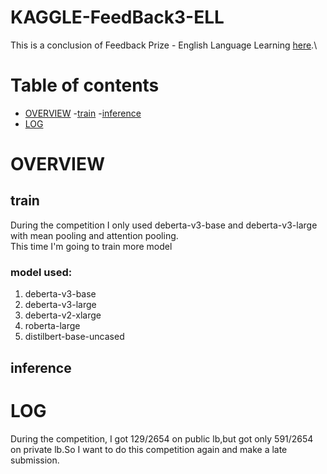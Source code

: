 # KAGGLE-FeedBack3-ELL
This is a conclusion of Feedback Prize - English Language Learning [here](https://www.kaggle.com/competitions/feedback-prize-english-language-learning).\

# Table of contents
* [OVERVIEW](#-OVERVIEW)
  -[train](##-train)
  -[inference](##-inference)
* [LOG](#-LOG)
# OVERVIEW
## train
During the competition I only used deberta-v3-base and deberta-v3-large with mean pooling and attention pooling.\
This time I'm going to train more model
### model used:
1. deberta-v3-base
2. deberta-v3-large
3. deberta-v2-xlarge
4. roberta-large
5. distilbert-base-uncased
## inference
# LOG






During the competition, I got 129/2654 on public lb,but got only 591/2654 on private lb.So I want to do this competition again and make a late submission.
